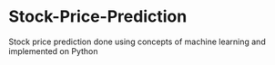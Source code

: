 # Stock-Price-Prediction
Stock price prediction done using concepts of machine learning and implemented on Python

